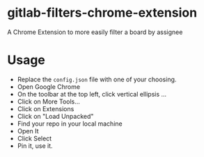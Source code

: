 # gitlab-filters-chrome-extension
A Chrome Extension to more easily filter a board by assignee

# Usage
- Replace the `config.json` file with one of your choosing.
- Open Google Chrome
- On the toolbar at the top left, click vertical ellipsis ...
- Click on More Tools...
- Click on Extensions
- Click on "Load Unpacked"
- Find your repo in your local machine
- Open It
- Click Select
- Pin it, use it.
